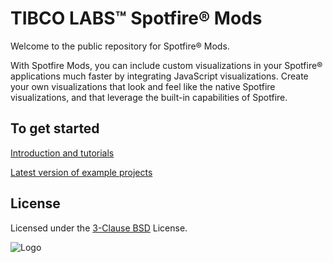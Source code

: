 # TIBCO LABS™ Spotfire® Mods

Welcome to the public repository for Spotfire® Mods.
 
With Spotfire Mods, you can include custom visualizations in your Spotfire® applications much faster by integrating JavaScript visualizations. Create your own visualizations that look and feel like the native Spotfire visualizations, and that leverage the built-in capabilities of Spotfire. 

## To get started

[Introduction and tutorials](https://tibcosoftware.github.io/spotfire-mods/docs/)

[Latest version of example projects](https://github.com/TIBCOSoftware/spotfire-mods/releases/tag/v1.0.0-alpha)

## License

Licensed under the [3-Clause BSD](https://github.com/TIBCOSoftware/spotfire-mods/blob/master/LICENSE) License.


![Logo](https://tibcosoftware.github.io/TIBCO-LABS/about/tibcolabs-brand.png "Labs Logo")

